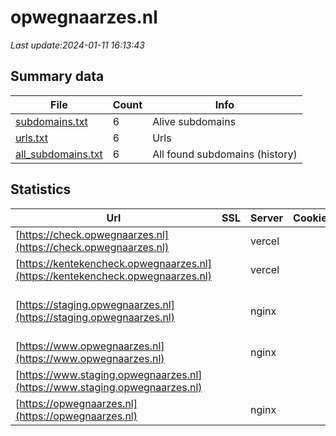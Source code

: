 # opwegnaarzes.nl
*Last update:2024-01-11 16:13:43*
## Summary data
| File       | Count | Info |
|------------|-------|------|
|[subdomains.txt](/data/opwegnaarzes/subdomains.txt)|6|Alive subdomains|
|[urls.txt](/data/opwegnaarzes/urls.txt)|6|Urls|
|[all_subdomains.txt](/data/opwegnaarzes/all_subdomains.txt)|6|All found subdomains (history)|
## Statistics
| Url | SSL | Server | Cookie | HSTS | CSP | XFO | XXP | RP | Tech |
|------------|-------|------|------|------|------|------|------|------|------|
|[https://check.opwegnaarzes.nl](https://check.opwegnaarzes.nl)| |vercel| |:white_check_mark: | | | |:white_check_mark: |HSTS Vercel|
|[https://kentekencheck.opwegnaarzes.nl](https://kentekencheck.opwegnaarzes.nl)| |vercel| |:white_check_mark: | | | |:white_check_mark: |HSTS Vercel|
|[https://staging.opwegnaarzes.nl](https://staging.opwegnaarzes.nl)| |nginx| | | |:white_check_mark: | |:white_check_mark: |Concrete CMS Nginx P...|
|[https://www.opwegnaarzes.nl](https://www.opwegnaarzes.nl)| |nginx| |:white_check_mark: | |:white_check_mark: | |:white_check_mark: |HSTS Nginx|
|[https://www.staging.opwegnaarzes.nl](https://www.staging.opwegnaarzes.nl)| | | | | | | |:white_check_mark: ||
|[https://opwegnaarzes.nl](https://opwegnaarzes.nl)| |nginx| |:white_check_mark: | |:white_check_mark: | |:white_check_mark: |HSTS|
